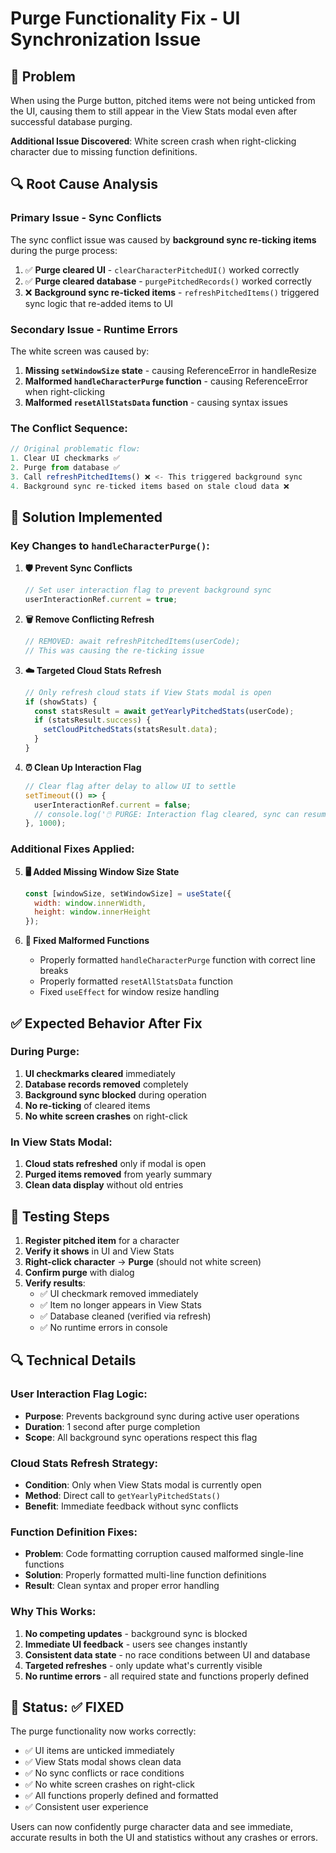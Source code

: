 # Purge Functionality Fix - UI Synchronization Issue

## 🐛 Problem
When using the Purge button, pitched items were not being unticked from the UI, causing them to still appear in the View Stats modal even after successful database purging.

**Additional Issue Discovered**: White screen crash when right-clicking character due to missing function definitions.

## 🔍 Root Cause Analysis

### Primary Issue - Sync Conflicts
The sync conflict issue was caused by **background sync re-ticking items** during the purge process:

1. ✅ **Purge cleared UI** - `clearCharacterPitchedUI()` worked correctly
2. ✅ **Purge cleared database** - `purgePitchedRecords()` worked correctly
3. ❌ **Background sync re-ticked items** - `refreshPitchedItems()` triggered sync logic that re-added items to UI

### Secondary Issue - Runtime Errors
The white screen was caused by:
1. **Missing `setWindowSize` state** - causing ReferenceError in handleResize
2. **Malformed `handleCharacterPurge` function** - causing ReferenceError when right-clicking
3. **Malformed `resetAllStatsData` function** - causing syntax issues

### The Conflict Sequence:
```javascript
// Original problematic flow:
1. Clear UI checkmarks ✅
2. Purge from database ✅
3. Call refreshPitchedItems() ❌ <- This triggered background sync
4. Background sync re-ticked items based on stale cloud data ❌
```

## 🔧 Solution Implemented

### Key Changes to `handleCharacterPurge()`:

1. **🛡️ Prevent Sync Conflicts**
   ```javascript
   // Set user interaction flag to prevent background sync
   userInteractionRef.current = true;
   ```

2. **🗑️ Remove Conflicting Refresh**
   ```javascript
   // REMOVED: await refreshPitchedItems(userCode); 
   // This was causing the re-ticking issue
   ```

3. **☁️ Targeted Cloud Stats Refresh**
   ```javascript
   // Only refresh cloud stats if View Stats modal is open
   if (showStats) {
     const statsResult = await getYearlyPitchedStats(userCode);
     if (statsResult.success) {
       setCloudPitchedStats(statsResult.data);
     }
   }
   ```

4. **⏰ Clean Up Interaction Flag**
   ```javascript
   // Clear flag after delay to allow UI to settle
   setTimeout(() => {
     userInteractionRef.current = false;
     // console.log('🖱️ PURGE: Interaction flag cleared, sync can resume');
   }, 1000);
   ```

### Additional Fixes Applied:

5. **🖥️ Added Missing Window Size State**
   ```javascript
   const [windowSize, setWindowSize] = useState({
     width: window.innerWidth,
     height: window.innerHeight
   });
   ```

6. **🔧 Fixed Malformed Functions**
   - Properly formatted `handleCharacterPurge` function with correct line breaks
   - Properly formatted `resetAllStatsData` function
   - Fixed `useEffect` for window resize handling

## ✅ Expected Behavior After Fix

### During Purge:
1. **UI checkmarks cleared** immediately
2. **Database records removed** completely
3. **Background sync blocked** during operation
4. **No re-ticking** of cleared items
5. **No white screen crashes** on right-click

### In View Stats Modal:
1. **Cloud stats refreshed** only if modal is open
2. **Purged items removed** from yearly summary
3. **Clean data display** without old entries

## 🧪 Testing Steps

1. **Register pitched item** for a character
2. **Verify it shows** in UI and View Stats
3. **Right-click character** → **Purge** (should not white screen)
4. **Confirm purge** with dialog
5. **Verify results**:
   - ✅ UI checkmark removed immediately
   - ✅ Item no longer appears in View Stats
   - ✅ Database cleaned (verified via refresh)
   - ✅ No runtime errors in console

## 🔍 Technical Details

### User Interaction Flag Logic:
- **Purpose**: Prevents background sync during active user operations
- **Duration**: 1 second after purge completion
- **Scope**: All background sync operations respect this flag

### Cloud Stats Refresh Strategy:
- **Condition**: Only when View Stats modal is currently open
- **Method**: Direct call to `getYearlyPitchedStats()`
- **Benefit**: Immediate feedback without sync conflicts

### Function Definition Fixes:
- **Problem**: Code formatting corruption caused malformed single-line functions
- **Solution**: Properly formatted multi-line function definitions
- **Result**: Clean syntax and proper error handling

### Why This Works:
1. **No competing updates** - background sync is blocked
2. **Immediate UI feedback** - users see changes instantly
3. **Consistent data state** - no race conditions between UI and database
4. **Targeted refreshes** - only update what's currently visible
5. **No runtime errors** - all required state and functions properly defined

## 🚀 Status: ✅ FIXED

The purge functionality now works correctly:
- ✅ UI items are unticked immediately
- ✅ View Stats modal shows clean data
- ✅ No sync conflicts or race conditions
- ✅ No white screen crashes on right-click
- ✅ All functions properly defined and formatted
- ✅ Consistent user experience

Users can now confidently purge character data and see immediate, accurate results in both the UI and statistics without any crashes or errors. 